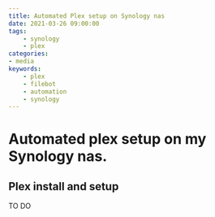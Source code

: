 ```yaml
---
title: Automated Plex setup on Synology nas
date: 2021-03-26 09:00:00
tags:
    - synology
    - plex
categories:
- media
keywords:
    - plex
    - filebot
    - automation
    - synology
---
```

# Automated plex setup on my Synology nas.

## Plex install and setup

TO DO 
